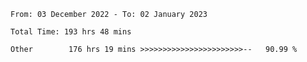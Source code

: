 <!--START_SECTION:waka-->

```text
From: 03 December 2022 - To: 02 January 2023

Total Time: 193 hrs 48 mins

Other        176 hrs 19 mins >>>>>>>>>>>>>>>>>>>>>>>--   90.99 %
```

<!--END_SECTION:waka-->